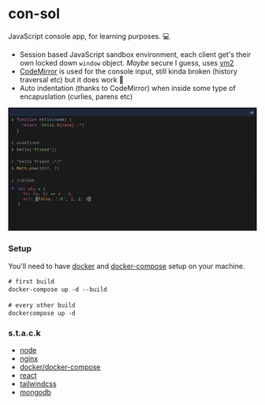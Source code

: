 
# con-sol

JavaScript console app, for learning purposes. 💻

- Session based JavaScript sandbox environment, each client get's their own locked down `window` object. *Maybe* secure I guess, uses [vm2](https://github.com/patriksimek/vm2)
- [CodeMirror](https://github.com/codemirror/CodeMirror) is used for the console input, still kinda broken (history traversal etc) but it does work 🙂
- Auto indentation (thanks to CodeMirror) when inside some type of encapuslation (curlies, parens etc)

![con-sol](https://github.com/jnlar/con-sol/blob/main/img/screenshot.png?raw=true)

### Setup
You'll need to have [docker](https://docs.docker.com/get-docker/) and [docker-compose](https://docs.docker.com/compose/install/) setup on your machine.
```shell
# first build
docker-compose up -d --build

# every other build
dockercompose up -d
```

### s.t.a.c.k
- [node](https://github.com/nodejs/node)
- [nginx](https://www.nginx.com/)
- [docker/docker-compose](https://github.com/docker/compose)
- [react](https://github.com/facebook/react)
- [tailwindcss](https://github.com/tailwindlabs/tailwindcss)
- [mongodb](https://github.com/mongodb/node-mongodb-native)
